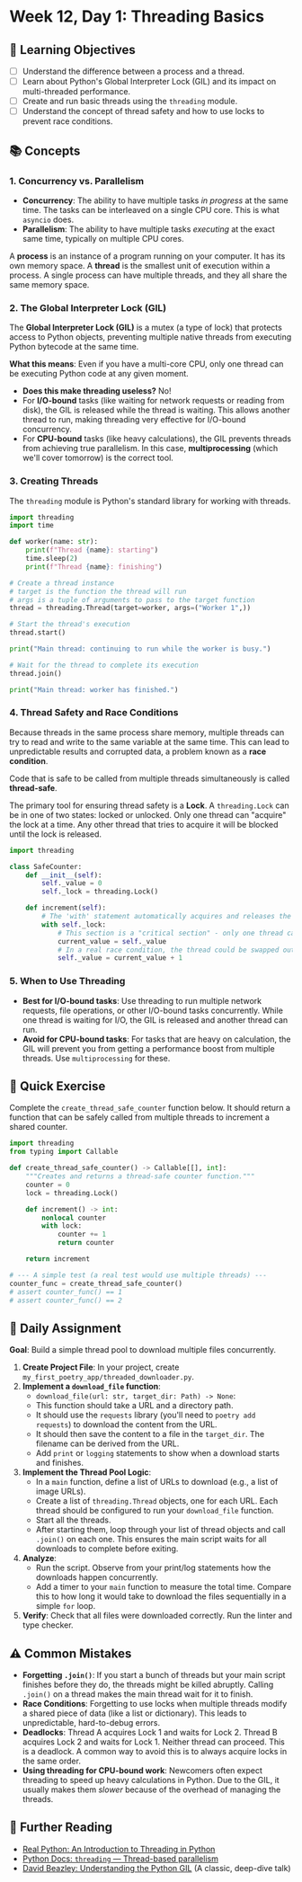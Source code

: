 # Week 12, Day 1: Threading Basics

## 🎯 Learning Objectives
- [ ] Understand the difference between a process and a thread.
- [ ] Learn about Python's Global Interpreter Lock (GIL) and its impact on multi-threaded performance.
- [ ] Create and run basic threads using the `threading` module.
- [ ] Understand the concept of thread safety and how to use locks to prevent race conditions.

## 📚 Concepts

### 1. Concurrency vs. Parallelism
- **Concurrency**: The ability to have multiple tasks *in progress* at the same time. The tasks can be interleaved on a single CPU core. This is what `asyncio` does.
- **Parallelism**: The ability to have multiple tasks *executing* at the exact same time, typically on multiple CPU cores.

A **process** is an instance of a program running on your computer. It has its own memory space. A **thread** is the smallest unit of execution within a process. A single process can have multiple threads, and they all share the same memory space.

### 2. The Global Interpreter Lock (GIL)
The **Global Interpreter Lock (GIL)** is a mutex (a type of lock) that protects access to Python objects, preventing multiple native threads from executing Python bytecode at the same time.

**What this means**: Even if you have a multi-core CPU, only one thread can be executing Python code at any given moment.

- **Does this make threading useless?** No!
- For **I/O-bound** tasks (like waiting for network requests or reading from disk), the GIL is released while the thread is waiting. This allows another thread to run, making threading very effective for I/O-bound concurrency.
- For **CPU-bound** tasks (like heavy calculations), the GIL prevents threads from achieving true parallelism. In this case, **multiprocessing** (which we'll cover tomorrow) is the correct tool.

### 3. Creating Threads
The `threading` module is Python's standard library for working with threads.

```python
import threading
import time

def worker(name: str):
    print(f"Thread {name}: starting")
    time.sleep(2)
    print(f"Thread {name}: finishing")

# Create a thread instance
# target is the function the thread will run
# args is a tuple of arguments to pass to the target function
thread = threading.Thread(target=worker, args=("Worker 1",))

# Start the thread's execution
thread.start()

print("Main thread: continuing to run while the worker is busy.")

# Wait for the thread to complete its execution
thread.join()

print("Main thread: worker has finished.")
```

### 4. Thread Safety and Race Conditions
Because threads in the same process share memory, multiple threads can try to read and write to the same variable at the same time. This can lead to unpredictable results and corrupted data, a problem known as a **race condition**.

Code that is safe to be called from multiple threads simultaneously is called **thread-safe**.

The primary tool for ensuring thread safety is a **Lock**. A `threading.Lock` can be in one of two states: locked or unlocked. Only one thread can "acquire" the lock at a time. Any other thread that tries to acquire it will be blocked until the lock is released.

```python
import threading

class SafeCounter:
    def __init__(self):
        self._value = 0
        self._lock = threading.Lock()

    def increment(self):
        # The 'with' statement automatically acquires and releases the lock
        with self._lock:
            # This section is a "critical section" - only one thread can be here at a time.
            current_value = self._value
            # In a real race condition, the thread could be swapped out here!
            self._value = current_value + 1
```

### 5. When to Use Threading
- **Best for I/O-bound tasks**: Use threading to run multiple network requests, file operations, or other I/O-bound tasks concurrently. While one thread is waiting for I/O, the GIL is released and another thread can run.
- **Avoid for CPU-bound tasks**: For tasks that are heavy on calculation, the GIL will prevent you from getting a performance boost from multiple threads. Use `multiprocessing` for these.

## 🔹 Quick Exercise

Complete the `create_thread_safe_counter` function below. It should return a function that can be safely called from multiple threads to increment a shared counter.

```python
import threading
from typing import Callable

def create_thread_safe_counter() -> Callable[[], int]:
    """Creates and returns a thread-safe counter function."""
    counter = 0
    lock = threading.Lock()

    def increment() -> int:
        nonlocal counter
        with lock:
            counter += 1
            return counter

    return increment

# --- A simple test (a real test would use multiple threads) ---
counter_func = create_thread_safe_counter()
# assert counter_func() == 1
# assert counter_func() == 2
```

## 📝 Daily Assignment
**Goal**: Build a simple thread pool to download multiple files concurrently.

1.  **Create Project File**: In your project, create `my_first_poetry_app/threaded_downloader.py`.
2.  **Implement a `download_file` function**:
    -   `download_file(url: str, target_dir: Path) -> None`:
    -   This function should take a URL and a directory path.
    -   It should use the `requests` library (you'll need to `poetry add requests`) to download the content from the URL.
    -   It should then save the content to a file in the `target_dir`. The filename can be derived from the URL.
    -   Add `print` or `logging` statements to show when a download starts and finishes.
3.  **Implement the Thread Pool Logic**:
    -   In a `main` function, define a list of URLs to download (e.g., a list of image URLs).
    -   Create a list of `threading.Thread` objects, one for each URL. Each thread should be configured to run your `download_file` function.
    -   Start all the threads.
    -   After starting them, loop through your list of thread objects and call `.join()` on each one. This ensures the main script waits for all downloads to complete before exiting.
4.  **Analyze**:
    -   Run the script. Observe from your print/log statements how the downloads happen concurrently.
    -   Add a timer to your `main` function to measure the total time. Compare this to how long it would take to download the files sequentially in a simple `for` loop.
5.  **Verify**: Check that all files were downloaded correctly. Run the linter and type checker.

## ⚠️ Common Mistakes
- **Forgetting `.join()`**: If you start a bunch of threads but your main script finishes before they do, the threads might be killed abruptly. Calling `.join()` on a thread makes the main thread wait for it to finish.
- **Race Conditions**: Forgetting to use locks when multiple threads modify a shared piece of data (like a list or dictionary). This leads to unpredictable, hard-to-debug errors.
- **Deadlocks**: Thread A acquires Lock 1 and waits for Lock 2. Thread B acquires Lock 2 and waits for Lock 1. Neither thread can proceed. This is a deadlock. A common way to avoid this is to always acquire locks in the same order.
- **Using threading for CPU-bound work**: Newcomers often expect threading to speed up heavy calculations in Python. Due to the GIL, it usually makes them *slower* because of the overhead of managing the threads.

## 📖 Further Reading
- [Real Python: An Introduction to Threading in Python](https://realpython.com/intro-to-python-threading/)
- [Python Docs: `threading` — Thread-based parallelism](https://docs.python.org/3/library/threading.html)
- [David Beazley: Understanding the Python GIL](https://www.youtube.com/watch?v=Obt-vMVdM8s) (A classic, deep-dive talk)

